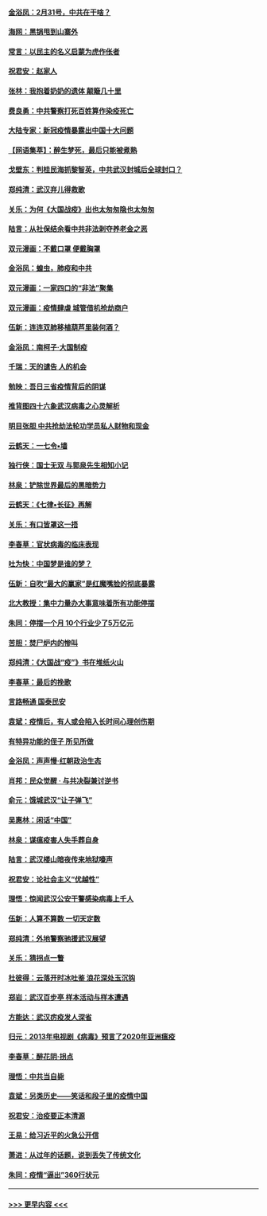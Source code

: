 #### [金浴凤：2月31号，中共在干啥？](../pages/nsc993/n11922706.md?t=03072131) 
#### [海网：黑锅甩到山寨外](../pages/nsc993/n11922688.md?t=03072131) 
#### [常言：以民主的名义启蒙为虎作伥者](../pages/nsc993/n11922217.md?t=03072131) 
#### [祝君安：赵家人](../pages/nsc993/n11922209.md?t=03072131) 
#### [张林：我抱着奶奶的遗体 颠簸几十里](../pages/nsc993/n11920945.md?t=03072131) 
#### [费良勇：中共警察打死百姓算作染疫死亡](../pages/nsc993/n11919264.md?t=03072131) 
#### [大陆专家：新冠疫情暴露出中国十大问题](../pages/nsc993/n11919187.md?t=03072131) 
#### [【网语集萃】：醉生梦死，最后只能被煮熟](../pages/nsc993/n11918994.md?t=03072131) 
#### [戈壁东：判桂民海抓黎智英，中共武汉封城后全球封口？](../pages/nsc993/n11917982.md?t=03072131) 
#### [郑纯清：武汉弃儿得救歌](../pages/nsc993/n11917881.md?t=03072131) 
#### [关乐：为何《大国战疫》出也太匆匆隐也太匆匆](../pages/nsc993/n11917792.md?t=03072131) 
#### [陆言：从社保结余看中共非法剥夺养老金之恶](../pages/nsc993/n11917084.md?t=03072131) 
#### [双元漫画：不戴口罩 便戴胸罩](../pages/nsc993/n11916447.md?t=03072131) 
#### [金浴凤：蝗虫，肺疫和中共](../pages/nsc993/n11916904.md?t=03072131) 
#### [双元漫画：一家四口的“非法”聚集](../pages/nsc993/n11916378.md?t=03072131) 
#### [双元漫画：疫情肆虐 城管借机抢劫商户](../pages/nsc993/n11916310.md?t=03072131) 
#### [伍新：连连双肺移植葫芦里装何酒？](../pages/nsc993/n11913667.md?t=03072131) 
#### [金浴凤：南柯子·大国制疫](../pages/nsc993/n11913657.md?t=03072131) 
#### [千瑞：天的谴告  人的机会](../pages/nsc993/n11913309.md?t=03072131) 
#### [勉映：吾日三省疫情背后的阴谋](../pages/nsc993/n11913079.md?t=03072131) 
#### [推背图四十六象武汉病毒之心灵解析](../pages/nsc993/n11911761.md?t=03072131) 
#### [明目张胆 中共抢劫法轮功学员私人财物和现金](../pages/nsc993/n11910262.md?t=03072131) 
#### [云鹤天：一七令▪墙](../pages/nsc993/n11910627.md?t=03072131) 
#### [独行侠：国士无双 与郭泉先生相知小记](../pages/nsc993/n11910613.md?t=03072131) 
#### [林泉：铲除世界最后的黑暗势力](../pages/nsc993/n11909320.md?t=03072131) 
#### [云鹤天：《七律▪长征》再解](../pages/nsc993/n11909327.md?t=03072131) 
#### [关乐：有口皆罩这一捂](../pages/nsc993/n11908393.md?t=03072131) 
#### [李春草：官状病毒的临床表现](../pages/nsc993/n11908339.md?t=03072131) 
#### [吐为快：中国梦是谁的梦？](../pages/nsc993/n11906564.md?t=03072131) 
#### [伍新：自吹“最大的赢家”是红魔嘴脸的彻底暴露](../pages/nsc993/n11906407.md?t=03072131) 
#### [北大教授：集中力量办大事意味着所有功能停摆](../pages/nsc993/n11904800.md?t=03072131) 
#### [朱同：停摆一个月 10个行业少了5万亿元](../pages/nsc993/n11904498.md?t=03072131) 
#### [苦胆：焚尸炉内的惨叫](../pages/nsc993/n11904479.md?t=03072131) 
#### [郑纯清：《大国战“疫”》书在堆纸火山](../pages/nsc993/n11904450.md?t=03072131) 
#### [李春草：最后的挽歌](../pages/nsc993/n11904441.md?t=03072131) 
#### [言路畅通 国泰民安](../pages/nsc993/n11904222.md?t=03072131) 
#### [袁斌：疫情后，有人或会陷入长时间心理创伤期](../pages/nsc993/n11901514.md?t=03072131) 
#### [有特异功能的侄子 所见所做](../pages/nsc993/n11901154.md?t=03072131) 
#### [金浴凤：声声慢‧红朝政治生态](../pages/nsc993/n11899553.md?t=03072131) 
#### [肖邦：民众觉醒 · 与共决裂兼讨逆书](../pages/nsc993/n11898435.md?t=03072131) 
#### [俞元：饿城武汉“让子弹飞”](../pages/nsc993/n11898344.md?t=03072131) 
#### [吴惠林：闲话“中国”](../pages/nsc993/n11898182.md?t=03072131) 
#### [林泉：谋瘟疫害人失手葬自身](../pages/nsc993/n11897892.md?t=03072131) 
#### [陆言：武汉楼山暗夜传来地狱嚎声](../pages/nsc993/n11897033.md?t=03072131) 
#### [祝君安：论社会主义“优越性”](../pages/nsc993/n11897005.md?t=03072131) 
#### [理悟：惊闻武汉公安干警感染病毒上千人](../pages/nsc993/n11896947.md?t=03072131) 
#### [伍新：人算不算数 一切天定数](../pages/nsc993/n11893372.md?t=03072131) 
#### [郑纯清：外地警察驰援武汉展望](../pages/nsc993/n11893115.md?t=03072131) 
#### [关乐：猜拐点一瞥](../pages/nsc993/n11893020.md?t=03072131) 
#### [杜彼得：云落开时冰吐鉴 浪花深处玉沉钩](../pages/nsc993/n11892107.md?t=03072131) 
#### [郑岩：武汉百步亭 样本活动与样本遭遇](../pages/nsc993/n11892310.md?t=03072131) 
#### [方能达：武汉疠疫发人深省](../pages/nsc993/n11891376.md?t=03072131) 
#### [归元：2013年电视剧《病毒》预言了2020年亚洲瘟疫](../pages/nsc993/n11891126.md?t=03072131) 
#### [李春草：醉花阴·拐点](../pages/nsc993/n11890567.md?t=03072131) 
#### [理悟：中共当自毙](../pages/nsc993/n11890559.md?t=03072131) 
#### [袁斌：另类历史——笑话和段子里的疫情中国](../pages/nsc993/n11889243.md?t=03072131) 
#### [祝君安：治疫要正本清源](../pages/nsc993/n11889085.md?t=03072131) 
#### [王易：给习近平的火急公开信](../pages/nsc993/n11888225.md?t=03072131) 
#### [萧进：从过年的话题，说到丢失了传统文化](../pages/nsc993/n11887732.md?t=03072131) 
#### [朱同：疫情“逼出”360行状元](../pages/nsc993/n11887678.md?t=03072131) 

----
#### [ >>> 更早内容 <<< ](../indexes/nsc993-earlier.md)
